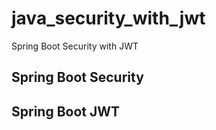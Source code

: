 # java_security_with_jwt
Spring Boot Security with JWT

## Spring Boot Security

## Spring Boot JWT
